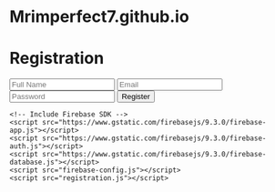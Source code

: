 # Mrimperfect7.github.io
<!DOCTYPE html>
<html>
<head>
    <title>Registration</title>
</head>
<body>
    <h1>Registration</h1>
    <form id="registration-form">
        <input type="text" id="name" placeholder="Full Name" required>
        <input type="email" id="email" placeholder="Email" required>
        <input type="password" id="password" placeholder="Password" required>
        <button type="submit">Register</button>
    </form>

    <!-- Include Firebase SDK -->
    <script src="https://www.gstatic.com/firebasejs/9.3.0/firebase-app.js"></script>
    <script src="https://www.gstatic.com/firebasejs/9.3.0/firebase-auth.js"></script>
    <script src="https://www.gstatic.com/firebasejs/9.3.0/firebase-database.js"></script>
    <script src="firebase-config.js"></script>
    <script src="registration.js"></script>
</body>
</html>
